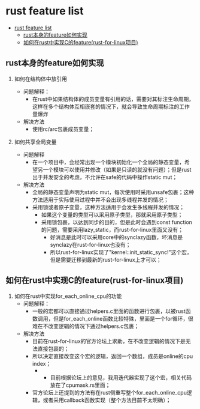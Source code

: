 ﻿# rust feature list

- [rust feature list](#rust-feature-list)
  - [rust本身的feature如何实现](#rust本身的feature如何实现)
  - [如何在rust中实现C的feature(rust-for-linux项目)](#如何在rust中实现c的featurerust-for-linux项目)

## rust本身的feature如何实现

1. 如何在结构体中放引用
    - 问题解释：
         - 在rust中如果结构体的成员变量有引用的话，需要对其标注生命周期，这样在多个结构体互相嵌套的情况下，就会导致生命周期标注的工作量爆炸
    - 解决方法
        - 使用rc/arc包裹成员变量；

2. 如何共享全局变量
    - 问题解释
        - 在一个项目中，会经常出现一个模块初始化一个全局的静态变量，希望另一个模块可以使用并修改（如果是只读的就没有问题）；但是rust出于并发安全的考虑，不允许在safe的代码中操作static mut；
    - 解决方法
        - 全局的静态变量声明为static mut，每次使用时采用unsafe包裹；这种方法适用于实际使用过程中并不会出现多线程并发的情况；
        - 采用锁或者原子变量，这种方法适用于会发生多线程并发的情况；
            - 如果这个变量的类型可以采用原子类型，那就采用原子类型；
            - 采用锁包裹，以达到同步的目的，但是此时会遇到const function的问题，需要采用lazy_static，而rust-for-linux里面又没有；
              - 好消息是此时可以采用core中的synclazy函数，坏消息是synclazy在rust-for-linux也没有；
              - 所以rust-for-linux实现了"kernel::init_static_sync!"这个宏，但是需要迁移到最新的rust-for-linux上才可以；

## 如何在rust中实现C的feature(rust-for-linux项目)

1. 如何在rust中实现for_each_online_cpu的功能
    - 问题解释：
        - 一般的宏都可以直接通过helpers.c里面的函数进行包裹，以被rust函数调用，但是for_each_online函数比较特殊，里面是一个for循环，很难在不改变逻辑的情况下通过helpers.c包裹；
    - 解决方法
        - 目前在rust-for-linux的官方论坛上求助，在不改变逻辑的情况下是无法直接包裹的；
        - 所以决定直接改变这个宏的逻辑，返回一个数组，成员是online的cpu index；
            - - 目前根据论坛上的意见，我用迭代器实现了这个宏，相关代码放在了cpumask.rs里面；
        - 官方论坛上还提到的方法有在rust侧重写整个for_each_online_cpu逻辑，或者采用callback函数实现（整个方法目前不太明确）；
